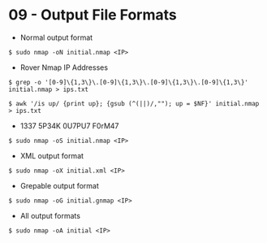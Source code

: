 # 09 - Output File Formats

- Normal output format

`$ sudo nmap -oN initial.nmap <IP>`

- Rover Nmap IP Addresses

`$ grep -o '[0-9]\{1,3\}\.[0-9]\{1,3\}\.[0-9]\{1,3\}\.[0-9]\{1,3\}' initial.nmap > ips.txt`

`$ awk '/is up/ {print up}; {gsub (^(||)/,""); up = $NF}' initial.nmap > ips.txt`

- 1337 5P34K 0U7PU7 F0rM47

`$ sudo nmap -oS initial.nmap <IP>`

- XML output format

`$ sudo nmap -oX initial.xml <IP>`

- Grepable output format

`$ sudo nmap -oG initial.gnmap <IP>`

- All output formats

`$ sudo nmap -oA initial <IP>`